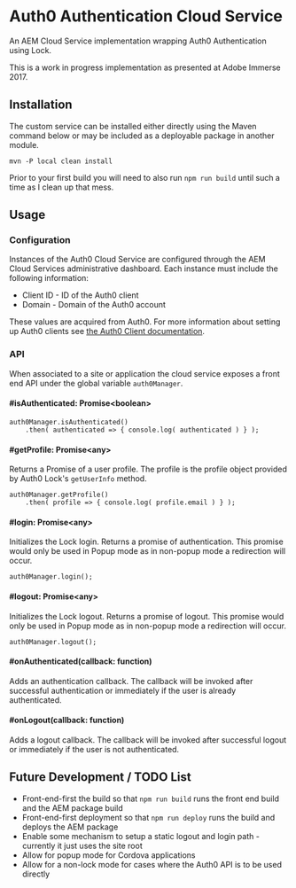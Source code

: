 # Auth0 Authentication Cloud Service

An AEM Cloud Service implementation wrapping Auth0 Authentication using Lock.

This is a work in progress implementation as presented at Adobe Immerse 2017.

## Installation 

The custom service can be installed either directly using the Maven 
command below or may be included as a deployable package in another 
module.

```
mvn -P local clean install
```

Prior to your first build you will need to also run `npm run build`
until such a time as I clean up that mess.

## Usage

### Configuration

Instances of the Auth0 Cloud Service are configured through the 
AEM Cloud Services administrative dashboard.  Each instance must 
include the following information:

* Client ID - ID of the Auth0 client
* Domain - Domain of the Auth0 account

These values are acquired from Auth0.  For more information about 
setting up Auth0 clients see 
[the Auth0 Client documentation](https://auth0.com/docs/clients).

### API

When associated to a site or application the cloud service exposes 
a front end API under the global variable `auth0Manager`.

#### #isAuthenticated: Promise\<boolean\>
```
auth0Manager.isAuthenticated()
    .then( authenticated => { console.log( authenticated ) } );
```

#### #getProfile: Promise\<any\>

Returns a Promise of a user profile.  The profile is the profile object 
provided by Auth0 Lock's `getUserInfo` method.

```
auth0Manager.getProfile()
    .then( profile => { console.log( profile.email ) } );
```

#### #login: Promise\<any\>

Initializes the Lock login.  Returns a promise of authentication.  This 
promise would only be used in Popup mode as in non-popup mode a 
redirection will occur. 

```
auth0Manager.login();
```

#### #logout: Promise\<any\>

Initializes the Lock logout.  Returns a promise of logout.  This promise 
would only be used in Popup mode as in non-popup mode a redirection 
will occur. 

```
auth0Manager.logout();
```

#### #onAuthenticated(callback: function)

Adds an authentication callback.  The callback will be invoked after 
successful authentication or immediately if the user is already 
authenticated.

#### #onLogout(callback: function) 

Adds a logout callback.  The callback will be invoked after
successful logout or immediately if the user is not authenticated.

## Future Development / TODO List

* Front-end-first the build so that `npm run build` runs the front end build and the AEM package build
* Front-end-first deployment so that `npm run deploy` runs the build and deploys the AEM package
* Enable some mechanism to setup a static logout and login path - currently it just uses the site root
* Allow for popup mode for Cordova applications
* Allow for a non-lock mode for cases where the Auth0 API is to be used directly

